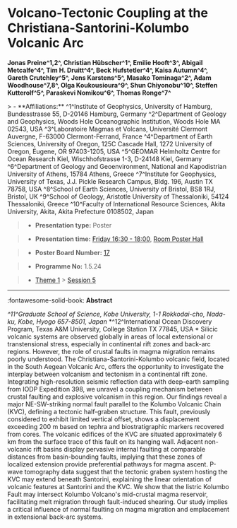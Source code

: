 # Volcano-Tectonic Coupling at the Christiana-Santorini-Kolumbo Volcanic Arc

**Jonas Preine^1,2^, Christian Hübscher^1^, Emilie Hooft^3^, Abigail Metcalfe^4^, Tim H. Druitt^4^, Beck Hufstetler^4^, Kaisa Autumn^4^, Gareth Crutchley^5^, Jens Karstens^5^, Masako Tominaga^2^, Adam Woodhouse^7,8^, Olga Koukousioura^9^, Shun Chiyonobu^10^, Steffen Kutterolf^5^, Paraskevi Nomikou^6^, Thomas Ronge^7^**

<!-- more -->> - **Affiliations:** ^1^Institute of Geophysics, University of Hamburg, Bundesstrasse 55, D-20146 Hamburg, Germany ^2^Department of Geology and Geophysics, Woods Hole Oceanographic Institution, Woods Hole MA 02543, USA ^3^Laboratoire Magmas et Volcans, Université Clermont Auvergne, F-63000 Clermont-Ferrand, France ^4^Department of Earth Sciences, University of Oregon, 125C Cascade Hall, 1272 University of Oregon, Eugene, OR 97403-1205, USA ^5^GEOMAR Helmholtz Centre for Ocean Research Kiel, Wischhofstrasse 1-3, D-24148 Kiel, Germany ^6^Department of Geology and Geoenvironment, National and Kapodistrian University of Athens, 15784 Athens, Greece ^7^Institute for Geophysics, University of Texas, J.J. Pickle Research Campus, Bldg. 196, Austin TX 78758, USA ^8^School of Earth Sciences, University of Bristol, BS8 1RJ, Bristol, UK ^9^School of Geology, Aristotle University of Thessaloniki, 54124 Thessaloniki, Greece ^10^Faculty of International Resource Sciences, Akita University, Akita, Akita Prefecture 0108502, Japan

> - **Presentation type:** Poster

> - **Presentation time:** [Friday 16:30 - 18:00](../sessions_comparison.md#__tabbed_4_6), [Room Poster Hall](../maps_venue.md#__tabbed_1_1)

> - **Poster Board Number:** [17](../map_poster_boards.md#friday)

> - **Programme No:** 1.5.24

> - [Theme 1](../theme1.md) > [Session 5](../sessions/session-1-5.md)

--- 

:fontawesome-solid-book: **Abstract**

*^11^Graduate School of Science, Kobe University, 1-1 Rokkodai-cho, Nada-ku, Kobe, Hyogo 657-8501, Japan*
*^12^International Ocean Discovery Program, Texas A&M University, College Station TX 77845, USA *
Silicic volcanic systems are observed globally in areas of local extensional or transtensional stress, especially in continental rift zones and back-arc regions. However, the role of crustal faults in magma migration remains poorly understood. The Christiana-Santorini-Kolumbo volcanic field, located in the South Aegean Volcanic Arc, offers the opportunity to investigate the interplay between volcanism and tectonism in a continental rift zone. Integrating high-resolution seismic reflection data with deep-earth sampling from IODP Expedition 398, we unravel a coupling mechanism between crustal faulting and explosive volcanism in this region. Our findings reveal a major NE-SW-striking normal fault parallel to the Kolumbo Volcanic Chain (KVC), defining a tectonic half-graben structure. This fault, previously considered to exhibit limited vertical offset, shows a displacement exceeding 200 m based on tephra and biostratigraphic markers recovered from cores. The volcanic edifices of the KVC are situated approximately 6 km from the surface trace of this fault on its hanging wall. Adjacent non-volcanic rift basins display pervasive internal faulting at comparable distances from basin-bounding faults, implying that these zones of localized extension provide preferential pathways for magma ascent. P-wave tomography data suggest that the tectonic graben system hosting the KVC may extend beneath Santorini, explaining the linear orientation of volcanic features at Santorini and the KVC. We show that the listric Kolumbo Fault may intersect Kolumbo Volcano's mid-crustal magma reservoir, facilitating melt migration through fault-induced shearing. Our study implies a critical influence of normal faulting on magma migration and emplacement in extensional back-arc systems.

